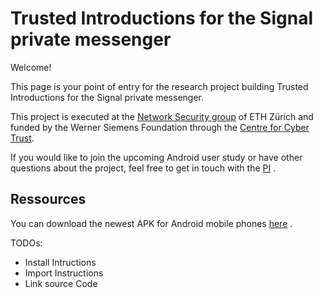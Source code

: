 # Trusted Introductions for the Signal private messenger

Welcome!

This page is your point of entry for the research project building Trusted Introductions for the Signal private messenger.

This project is executed at the [Network Security group](https://netsec.ethz.ch/) of ETH Zürich and funded by the Werner Siemens Foundation through the [Centre for Cyber Trust](https://cyber-trust.org/).

If you would like to join the upcoming Android user study or have other questions about the project, feel free to get in touch with the [PI](https://people.inf.ethz.ch/cgloor) .


## Ressources

You can download the newest APK for Android mobile phones [here](https://polybox.ethz.ch/index.php/s/K9mgiDihWqj9dIC) .

TODOs:
- Install Intructions
- Import Instructions
- Link source Code

